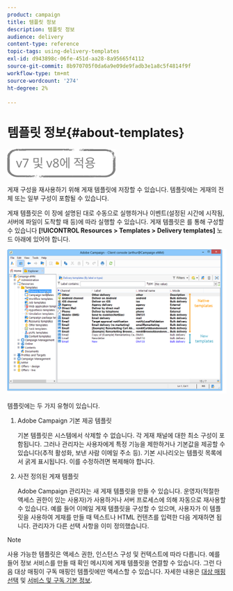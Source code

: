 ```yaml
---
product: campaign
title: 템플릿 정보
description: 템플릿 정보
audience: delivery
content-type: reference
topic-tags: using-delivery-templates
exl-id: d943898c-06fe-451d-aa28-8a95665f4112
source-git-commit: 8b970705f0da6a9e09de9fadb3e1a8c5f4814f9f
workflow-type: tm+mt
source-wordcount: '274'
ht-degree: 2%

---
```


# 템플릿 정보{#about-templates}

![](../../assets/common.svg)

게재 구성을 재사용하기 위해 게재 템플릿에 저장할 수 있습니다. 템플릿에는 게재의 전체 또는 일부 구성이 포함될 수 있습니다.

게재 템플릿은 이 장에 설명된 대로 수동으로 실행하거나 이벤트(설정된 시간에 시작됨, 서버에 파일이 도착할 때 등)에 따라 실행할 수 있습니다. 게재 템플릿은 를 통해 구성할 수 있습니다 **[!UICONTROL Resources > Templates > Delivery templates]** 노드 아래에 있어야 합니다.

![](assets/s_user_template_list.png)

템플릿에는 두 가지 유형이 있습니다.

1. Adobe Campaign 기본 제공 템플릿

   기본 템플릿은 시스템에서 삭제할 수 없습니다. 각 게재 채널에 대한 최소 구성이 포함됩니다. 그러나 관리자는 사용자에게 특정 기능을 제한하거나 기본값을 제공할 수 있습니다(추적 활성화, 보낸 사람 이메일 주소 등). 기본 시나리오는 템플릿 목록에서 굵게 표시됩니다. 이를 수정하려면 복제해야 합니다.

1. 사전 정의된 게재 템플릿

   Adobe Campaign 관리자는 새 게재 템플릿을 만들 수 있습니다. 운영자(적절한 액세스 권한이 있는 사용자)가 사용하거나 서버 프로세스에 의해 자동으로 재사용할 수 있습니다. 예를 들어 이메일 게재 템플릿을 구성할 수 있으며, 사용자가 이 템플릿을 사용하여 게재를 만들 때 텍스트나 HTML 컨텐츠를 입력한 다음 게재하면 됩니다. 관리자가 다른 선택 사항을 이미 정의했습니다.

>[!NOTE]
>
>사용 가능한 템플릿은 액세스 권한, 인스턴스 구성 및 컨텍스트에 따라 다릅니다. 예를 들어 정보 서비스를 만들 때 확인 메시지에 게재 템플릿을 연결할 수 있습니다. 그런 다음 대상 매핑이 구독 매핑인 템플릿에만 액세스할 수 있습니다. 자세한 내용은 [대상 매핑 선택](selecting-a-target-mapping.md) 및 [서비스 및 구독 기본 정보](about-services-and-subscriptions.md).
